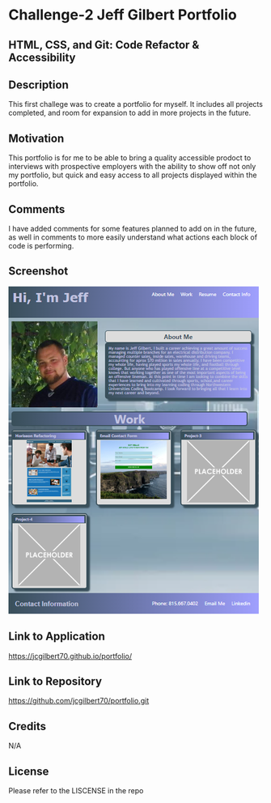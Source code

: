 # Challenge-2 Jeff Gilbert Portfolio 
## HTML, CSS, and Git: Code Refactor & Accessibility

## Description

This first challege was to create a portfolio for myself. It includes all projects completed, and room for expansion to add in more projects in the future.

## Motivation

This portfolio is for me to be able to bring a quality accessible prodoct to interviews with prospective employers with the ability to show off not only my portfolio, but quick and easy access to all projects displayed within the portfolio.

## Comments

I have added comments for some features planned to add on in the future, as well in comments to more easily understand what actions each block of code is performing.

## Screenshot

<img src="assets/img/screenshot.png">

## Link to Application

https://jcgilbert70.github.io/portfolio/

## Link to Repository

https://github.com/jcgilbert70/portfolio.git

## Credits

N/A

## License

Please refer to the LISCENSE in the repo